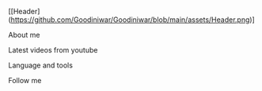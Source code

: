[[Header] (https://github.com/Goodiniwar/Goodiniwar/blob/main/assets/Header.png)]

About me

Latest videos from youtube

Language and tools

Follow me